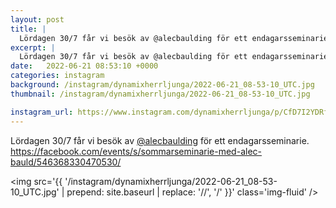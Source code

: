 ```yaml
---
layout: post
title: |
  Lördagen 30/7 får vi besök av @alecbaulding för ett endagarsseminarie
excerpt: |
  Lördagen 30/7 får vi besök av @alecbaulding för ett endagarsseminarie. https://facebook.com/events/s/sommarseminarie-med-alec-bauld/546368330470530/
date:   2022-06-21 08:53:10 +0000
categories: instagram
background: /instagram/dynamixherrljunga/2022-06-21_08-53-10_UTC.jpg
thumbnail: /instagram/dynamixherrljunga/2022-06-21_08-53-10_UTC.jpg

instagram_url: https://www.instagram.com/dynamixherrljunga/p/CfD7I2YDRfw
---
```

Lördagen 30/7 får vi besök av [@alecbaulding](https://www.instagram.com/alecbaulding/) för ett endagarsseminarie. https://facebook.com/events/s/sommarseminarie-med-alec-bauld/546368330470530/



<img src='{{ '/instagram/dynamixherrljunga/2022-06-21_08-53-10_UTC.jpg' | prepend: site.baseurl | replace: '//', '/' }}' class='img-fluid' />
